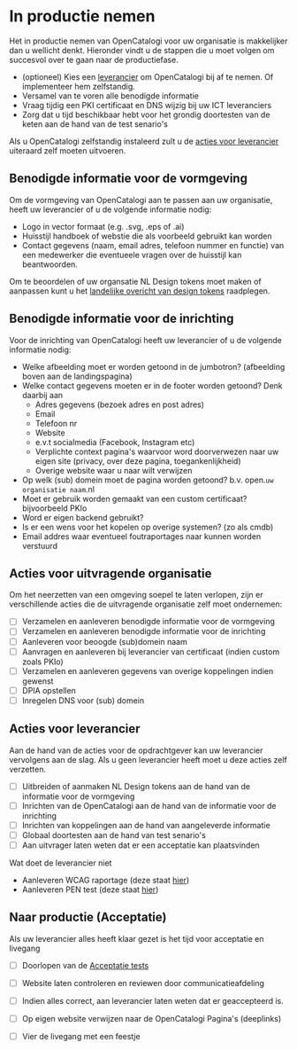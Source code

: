 # In productie nemen

Het in productie nemen van OpenCatalogi voor uw organisatie is makkelijker dan u wellicht denkt. Hieronder vindt u de stappen die u moet volgen om succesvol over te gaan naar de productiefase.


- (optioneel) Kies een [leverancier](/docs/GOVERNANCE.md) om OpenCatalogi bij af te nemen. Of implementeer hem zelfstandig.
- Versamel van te voren alle benodigde informatie
- Vraag tijdig een PKI certificaat en DNS wijzig bij uw ICT leveranciers
- Zorg dat u tijd beschikbaar hebt voor het grondig doortesten van de keten aan de hand van de test senario's

Als u OpenCatalogi zelfstandig instaleerd zult u de [acties voor leverancier](#acties-voor-leverancier) uiteraard zelf moeten uitvoeren.

## Benodigde informatie voor de vormgeving
Om de vormgeving van OpenCatalogi aan te passen aan uw organisatie, heeft uw leverancier of u de volgende informatie nodig:

- Logo in vector formaat (e.g. .svg, .eps of .ai)
- Huisstijl handboek of webstie die als voorbeeld gebruikt kan worden
- Contact gegevens (naam, email adres, telefoon nummer en functie) van een medewerker die eventueele vragen over de huisstijl kan beantwoorden.

Om te beoordelen of uw organsatie NL Design tokens moet maken of aanpassen kunt u het [landelijke overicht van design tokens](https://github.com/nl-design-system/themes/tree/main/proprietary) raadplegen.

## Benodigde informatie voor de inrichting
Voor de inrichting van OpenCatalogi heeft uw leverancier of u de volgende informatie nodig:

- Welke afbeelding moet er worden getoond in de jumbotron? (afbeelding boven aan de landingspagina)
- Welke contact gegevens moeten er in de footer worden getoond? Denk daarbij aan
    - Adres gegevens (bezoek adres en post adres)
    - Email
    - Telefoon nr
    - Website
    - e.v.t socialmedia (Facebook, Instagram etc)
    - Verplichte context pagina's waarvoor word doorverwezen naar uw eigen site (privacy, over deze pagina, toegankenlijkheid)
    - Overige website waar u naar wilt verwijzen
- Op welk (sub) domein moet de pagina worden getoond? b.v. open.`uw organisatie naam`.nl
- Moet er gebruik worden gemaakt van een custom certificaat? bijvoorbeeld PKIo
- Word er eigen backend gebruikt?
- Is er een wens voor het kopelen op overige systemen? (zo als cmdb)
- Email addres waar eventueel foutraportages naar kunnen worden verstuurd

## Acties voor uitvragende organisatie
Om het neerzetten van een omgeving soepel te laten verlopen, zijn er verschillende acties die de uitvragende organisatie zelf moet ondernemen:

- [ ] Verzamelen en aanleveren benodigde informatie voor de vormgeving
- [ ] Verzamelen en aanleveren benodigde informatie voor de inrichting
- [ ] Aanleveren voor beoogde (sub)domein naam
- [ ] Aanvragen en aanleveren bij leverancier van certificaat (indien custom zoals PKIo)
- [ ] Verzamelen en aanleveren gegevens van overige koppelingen indien gewenst
- [ ] DPIA opstellen
- [ ] Inregelen DNS voor (sub) domein

## Acties voor leverancier
Aan de hand van de acties voor de opdrachtgever kan uw leverancier vervolgens aan de slag. Als u geen leverancier heeft moet u deze acties zelf verzetten.

- [ ] Uitbreiden of aanmaken NL Design tokens aan de hand van de informatie voor de vormgeving
- [ ] Inrichten van de OpenCatalogi aan de hand van de informatie voor de inrichting
- [ ] Inrichten van koppelingen aan de hand van aangeleverde informatie
- [ ] Globaal doortesten aan de hand van test senario's 
- [ ] Aan uitvrager laten weten dat er een acceptatie kan plaatsvinden

Wat doet de leverancier niet
- Aanleveren WCAG raportage (deze staat [hier](https://raw.githubusercontent.com/OpenCatalogi/.github/main/docs/handleidingen/WCAG-Raportage.pdf))
- Aanleveren PEN test (deze staat [hier](https://raw.githubusercontent.com/OpenCatalogi/.github/main/docs/handleidingen/PENTEST-Raportage.pdf))

## Naar productie (Acceptatie)
Als uw leverancier alles heeft klaar gezet is het tijd voor acceptatie en livegang

- [ ] Doorlopen van de [Acceptatie tests](/docs/handleidingen/Testen.md)
- [ ] Website laten controleren en reviewen door communicatieafdeling
- [ ] Indien alles correct, aan leverancier laten weten dat er geaccepteerd is.
- [ ] Op eigen website verwijzen naar de OpenCatalogi Pagina's (deeplinks)
- [ ] Vier de livegang met een feestje

